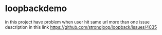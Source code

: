 # loopbackdemo


in this project have problem when user hit same  url more than one issue description in this link https://github.com/strongloop/loopback/issues/4035
